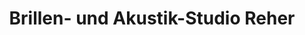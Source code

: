 ---
title: "Brillen- und Akustik-Studio Reher"
url: /cloppenburg/brillen-und-akustik-studio-reher/
shop: Optiker
---